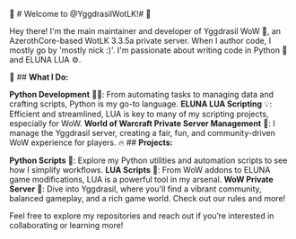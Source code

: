 🌟 # Welcome to @YggdrasilWotLK!# 🌟

Hey there! I'm the main maintainer and developer of Yggdrasil WoW 🌳, an AzerothCore-based WotLK 3.3.5a private server. When I author code, I mostly go by 'mostly nick :)'. I'm passionate about writing code in Python 🐍 and ELUNA LUA ⚙️.

🚀 ## **What I Do:**

**Python Development** 🧑‍💻: From automating tasks to managing data and crafting scripts, Python is my go-to language.
**ELUNA LUA Scripting** 💡: Efficient and streamlined, LUA is key to many of my scripting projects, especially for WoW.
**World of Warcraft Private Server Management** 🏰: I manage the Yggdrasil server, creating a fair, fun, and community-driven WoW experience for players.
🔥 ## **Projects:**

**Python Scripts** 📜: Explore my Python utilities and automation scripts to see how I simplify workflows.
**LUA Scripts** 🔧: From WoW addons to ELUNA game modifications, LUA is a powerful tool in my arsenal.
**WoW Private Server** 🐉: Dive into Yggdrasil, where you'll find a vibrant community, balanced gameplay, and a rich game world. Check out our rules and more!

Feel free to explore my repositories and reach out if you’re interested in collaborating or learning more! 
